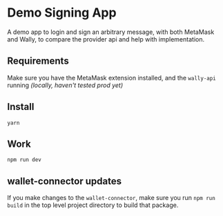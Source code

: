 # Demo Signing App
A demo app to login and sign an arbitrary message, with both MetaMask and Wally, to compare the provider api and help with implementation.

## Requirements
Make sure you have the MetaMask extension installed, and the `wally-api` running _(locally, haven't tested prod yet)_

## Install
`yarn`

## Work
`npm run dev`

## wallet-connector updates
If you make changes to the `wallet-connector`, make sure you run `npm run build` in the top level project directory to build that package.
